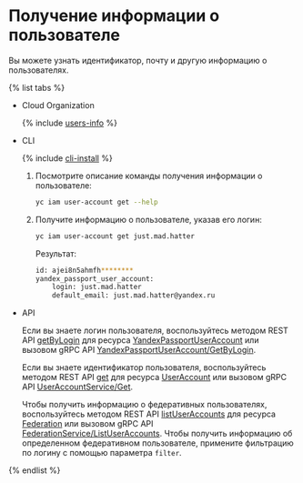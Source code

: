 # Получение информации о пользователе

Вы можете узнать идентификатор, почту и другую информацию о пользователях.

{% list tabs %}

- Cloud Organization

  {% include [users-info](../../../_includes/users-info.md) %}


- CLI

  {% include [cli-install](../../../_includes/cli-install.md) %}

  1. Посмотрите описание команды получения информации о пользователе:

      ```bash
      yc iam user-account get --help
      ```

  1. Получите информацию о пользователе, указав его логин:
      
      ```bash
      yc iam user-account get just.mad.hatter
      ```

      Результат:

      ```bash
      id: ajei8n5ahmfh********
      yandex_passport_user_account:
          login: just.mad.hatter
          default_email: just.mad.hatter@yandex.ru
      ```

- API

  Если вы знаете логин пользователя, воспользуйтесь методом REST API [getByLogin](../../api-ref/YandexPassportUserAccount/getByLogin.md) для ресурса [YandexPassportUserAccount](../../api-ref/YandexPassportUserAccount/index.md) или вызовом gRPC API [YandexPassportUserAccount/GetByLogin](../../api-ref/grpc/yandex_passport_user_account_service.md#GetByLogin).
  
  Если вы знаете идентификатор пользователя, воспользуйтесь методом REST API [get](../../api-ref/UserAccount/get.md) для ресурса [UserAccount](../../api-ref/UserAccount/index.md) или вызовом gRPC API [UserAccountService/Get](../../api-ref/grpc/service_account_service.md#Get).

  Чтобы получить информацию о федеративных пользователях, воспользуйтесь методом REST API [listUserAccounts](../../../organization/api-ref/Federation/listUserAccounts) для ресурса [Federation](../../../organization/api-ref/Federation/) или вызовом gRPC API [FederationService/ListUserAccounts](../../../organization/api-ref/grpc/federation_service#ListUserAccounts). Чтобы получить информацию об определенном федеративном пользователе, примените фильтрацию по логину с помощью параметра `filter`.


{% endlist %}
